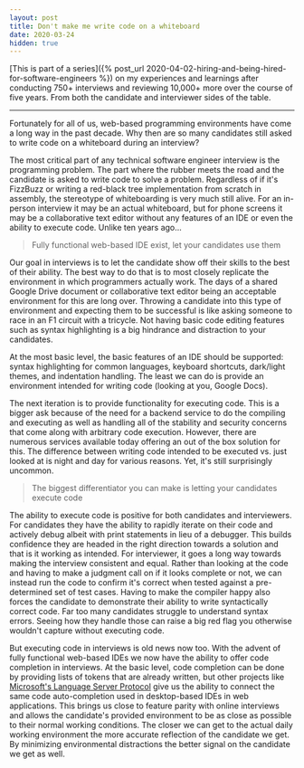 ```yaml
---
layout: post
title: Don't make me write code on a whiteboard
date: 2020-03-24
hidden: true
---
```


[This is part of a series]({% post_url 2020-04-02-hiring-and-being-hired-for-software-engineers %}) on my experiences and learnings after conducting 750+ interviews and reviewing 10,000+ more over the course of five years. From both the candidate and interviewer sides of the table.

---

Fortunately for all of us, web-based programming environments have come a long way in the past decade. Why then are so many candidates still asked to write code on a whiteboard during an interview?

The most critical part of any technical software engineer interview is the programming problem. The part where the rubber meets the road and the candidate is asked to write code to solve a problem. Regardless of if it's FizzBuzz or writing a red-black tree implementation from scratch in assembly, the stereotype of whiteboarding is very much still alive. For an in-person interview it may be an actual whiteboard, but for phone screens it may be a collaborative text editor without any features of an IDE or even the ability to execute code. Unlike ten years ago&hellip;

> Fully functional web-based IDE exist, let your candidates use them

Our goal in interviews is to let the candidate show off their skills to the best of their ability. The best way to do that is to most closely replicate the environment in which programmers actually work. The days of a shared Google Drive document or collaborative text editor being an acceptable environment for this are long over. Throwing a candidate into this type of environment and expecting them to be successful is like asking someone to race in an F1 circuit with a tricycle. Not having basic code editing features such as syntax highlighting is a big hindrance and distraction to your candidates.

At the most basic level, the basic features of an IDE should be supported: syntax highlighting for common languages, keyboard shortcuts, dark/light themes, and indentation handling. The least we can do is provide an environment intended for writing code (looking at you, Google Docs).

The next iteration is to provide functionality for executing code. This is a bigger ask because of the need for a backend service to do the compiling and executing as well as handling all of the stability and security concerns that come along with arbitrary code execution. However, there are numerous services available today offering an out of the box solution for this. The difference between writing code intended to be executed vs. just looked at is night and day for various reasons. Yet, it's still surprisingly uncommon.

> The biggest differentiator you can make is letting your candidates execute code

The ability to execute code is positive for both candidates and interviewers. For candidates they have the ability to rapidly iterate on their code and actively debug albeit with print statements in lieu of a debugger. This builds confidence they are headed in the right direction towards a solution and that is it working as intended. For interviewer, it goes a long way towards making the interview consistent and equal. Rather than looking at the code and having to make a judgment call on if it looks complete or not, we can instead run the code to confirm it's correct when tested against a pre-determined set of test cases. Having to make the compiler happy also forces the candidate to demonstrate their ability to write syntactically correct code. Far too many candidates struggle to understand syntax errors. Seeing how they handle those can raise a big red flag you otherwise wouldn't capture without executing code.

But executing code in interviews is old news now too. With the advent of fully functional web-based IDEs we now have the ability to offer code completion in interviews. At the basic level, code completion can be done by providing lists of tokens that are already written, but other projects like [Microsoft's Language Server Protocol](https://microsoft.github.io/language-server-protocol/) give us the ability to connect the same code auto-completion used in desktop-based IDEs in web applications. This brings us close to feature parity with online interviews and allows the candidate's provided environment to be as close as possible to their normal working conditions. The closer we can get to the actual daily working environment the more accurate reflection of the candidate we get. By minimizing environmental distractions the better signal on the candidate we get as well.
